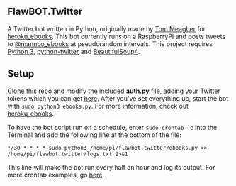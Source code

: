 ## FlawBOT.Twitter

A Twitter bot written in Python, originally made by [Tom Meagher](https://github.com/tommeagher) for [heroku_ebooks](https://github.com/tommeagher/heroku_ebooks). This bot currently runs on a RaspberryPi and posts tweets to [@mannco_ebooks](https://twitter.com/mannco_ebooks) at pseudorandom intervals. This project requires [Python 3](https://www.python.org/downloads/), [python-twitter](https://github.com/bear/python-twitter) and [BeautifulSoup4](https://github.com/wention/BeautifulSoup4).

## Setup
[Clone this repo](https://github.com/CriticalFlaw/FlawBOT.Twitter/archive/master.zip) and modify the included **auth.py** file, adding your Twitter tokens which you can get [here](https://developer.twitter.com/en). After you've set everything up, start the bot with `sudo python3 ebooks.py`. For more information, check out [heroku_ebooks](https://github.com/tommeagher/heroku_ebooks#heroku_ebooks).

To have the bot script run on a schedule, enter `sudo crontab -e` into the Terminal and add the following line at the bottom of the file:

`*/30 * * * * sudo python3 /home/pi/flawbot.twitter/ebooks.py >> /home/pi/flawbot.twitter/logs.txt 2>&1`

This line will make the bot run every half an hour and log its output. For more crontab examples, go [here](https://crontab.guru/examples.html).
